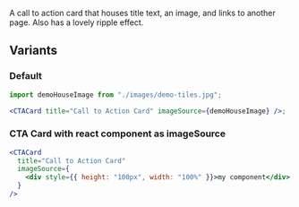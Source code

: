 A call to action card that houses title text, an image, and links to another page. Also has a lovely ripple effect.

## Variants

### Default

```jsx
import demoHouseImage from "./images/demo-tiles.jpg";

<CTACard title="Call to Action Card" imageSource={demoHouseImage} />;
```

### CTA Card with react component as imageSource

```jsx
<CTACard
  title="Call to Action Card"
  imageSource={
    <div style={{ height: "100px", width: "100%" }}>my component</div>
  }
/>
```
